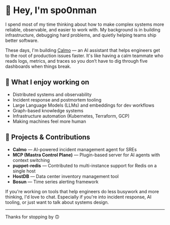 # 👋 Hey, I'm spo0nman

I spend most of my time thinking about how to make complex systems more reliable, observable, and easier to work with. My background is in building infrastructure, debugging hard problems, and quietly helping teams ship better software.

These days, I'm building [Calmo](https://getcalmo.com) — an AI assistant that helps engineers get to the root of production issues faster. It's like having a calm teammate who reads logs, metrics, and traces so you don’t have to dig through five dashboards when things break.

## 🔧 What I enjoy working on

- Distributed systems and observability
- Incident response and postmortem tooling
- Large Language Models (LLMs) and embeddings for dev workflows
- Graph-based knowledge systems
- Infrastructure automation (Kubernetes, Terraform, GCP)
- Making machines feel more human

## 🧠 Projects & Contributions

- **Calmo** — AI-powered incident management agent for SREs
- **MCP (Mastra Control Plane)** — Plugin-based server for AI agents with context switching
- **puppet-redis** — Contributed to multi-instance support for Redis on a single host
- **HostDB** — Data center inventory management tool
- **Bosun** — Time series alerting framework

If you're working on tools that help engineers do less busywork and more thinking, I'd love to chat. Especially if you're into incident response, AI tooling, or just want to talk about systems design.

---

Thanks for stopping by 🙃
